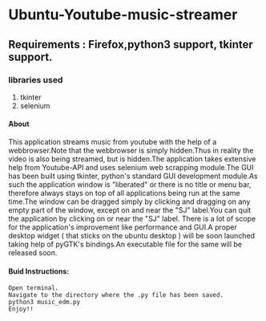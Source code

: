 # Ubuntu-Youtube-music-streamer

## Requirements : Firefox,python3 support, tkinter support.

### libraries used 
1. tkinter
2. selenium

#### About 
This application streams music from youtube with the help of a webbrowser.Note that the webbrowser is simply hidden.Thus in reality the video is also being streamed, but is hidden.The application takes extensive help from Youtube-API and uses selenium web scrapping module.The GUI has been built using tkinter, python's standard GUI development module.As such the application window is "liberated" or there is no title or menu bar, therefore always stays on top of all applications being run at the same time.The window can be dragged simply by clicking and dragging on any empty part of the window, except on and near the "SJ" label.You can quit the application by clicking on or near the "SJ" label.
There is a lot of scope for the application's improvement like performance and GUI.A proper desktop widget ( that sticks on the ubuntu desktop ) will be soon launched taking help of pyGTK's bindings.An executable file for the same will be released soon.

#### Buid Instructions:
    Open terminal.
    Navigate to the directory where the .py file has been saved.
    python3 music_edm.py
    Enjoy!!
